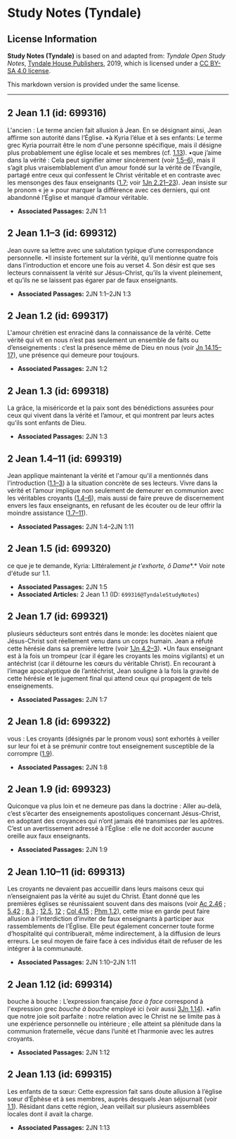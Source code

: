 # Study Notes (Tyndale)

## License Information

**Study Notes (Tyndale)** is based on and adapted from: _Tyndale Open Study Notes_, [Tyndale House Publishers](https://tyndaleopenresources.com/), 2019, which is licensed under a [CC BY-SA 4.0 license](https://creativecommons.org/licenses/by-sa/4.0/legalcode.en).

This markdown version is provided under the same license.



--------------------------------

## 2 Jean 1.1 (id: 699316)

L'ancien : Le terme ancien fait allusion à Jean. En se désignant ainsi, Jean affirme son autorité dans l’Église. •à Kyria l’élue et à ses enfants: Le terme grec Kyria pourrait être le nom d'une personne spécifique, mais il désigne plus probablement une église locale et ses membres (cf. [1\.13](https://ref.ly/2John1:13)). •que j’aime dans la vérité : Cela peut signifier aimer sincèrement (voir [1\.5–6](https://ref.ly/2John1:5-2John1:6)), mais il s’agit plus vraisemblablement d’un amour fondé sur la vérité de l’Évangile, partagé entre ceux qui confessent le Christ véritable et en contraste avec les mensonges des faux enseignants ([1\.7](https://ref.ly/2John1:7); voir [1Jn 2\.21–23](https://ref.ly/1John2:21-1John2:23)). Jean insiste sur le pronom « je » pour marquer la différence avec ces derniers, qui ont abandonné l’Église et manqué d’amour véritable.

* **Associated Passages:** 2JN 1:1

## 2 Jean 1.1–3 (id: 699312)

Jean ouvre sa lettre avec une salutation typique d’une correspondance personnelle. •Il insiste fortement sur la vérité, qu’il mentionne quatre fois dans l’introduction et encore une fois au verset 4. Son désir est que ses lecteurs connaissent la vérité sur Jésus\-Christ, qu’ils la vivent pleinement, et qu’ils ne se laissent pas égarer par de faux enseignants.

* **Associated Passages:** 2JN 1:1–2JN 1:3

## 2 Jean 1.2 (id: 699317)

L'amour chrétien est enraciné dans la connaissance de la vérité. Cette vérité qui vit en nous n’est pas seulement un ensemble de faits ou d’enseignements : c’est la présence même de Dieu en nous (voir [Jn 14\.15–17](https://ref.ly/John14:15-John14:17)), une présence qui demeure pour toujours.

* **Associated Passages:** 2JN 1:2

## 2 Jean 1.3 (id: 699318)

La grâce, la miséricorde et la paix sont des bénédictions assurées pour ceux qui vivent dans la vérité et l’amour, et qui montrent par leurs actes qu’ils sont enfants de Dieu.

* **Associated Passages:** 2JN 1:3

## 2 Jean 1.4–11 (id: 699319)

Jean applique maintenant la vérité et l'amour qu'il a mentionnés dans l'introduction ([1\.1–3](https://ref.ly/2John1:1-2John1:3)) à la situation concrète de ses lecteurs. Vivre dans la vérité et l’amour implique non seulement de demeurer en communion avec les véritables croyants ([1\.4–6](https://ref.ly/2John1:4-2John1:6)), mais aussi de faire preuve de discernement envers les faux enseignants, en refusant de les écouter ou de leur offrir la moindre assistance ([1\.7–11](https://ref.ly/2John1:7-2John1:11)).

* **Associated Passages:** 2JN 1:4–2JN 1:11

## 2 Jean 1.5 (id: 699320)

ce que je te demande, Kyria: Littéralement *je t'exhorte,* *ô Dame**.* Voir note d'étude sur 1\.1.

* **Associated Passages:** 2JN 1:5
* **Associated Articles:** 2 Jean 1.1 (ID: `699316@TyndaleStudyNotes`)

## 2 Jean 1.7 (id: 699321)

plusieurs séducteurs sont entrés dans le monde: les docètes niaient que Jésus\-Christ soit réellement venu dans un corps humain. Jean a réfuté cette hérésie dans sa première lettre (voir [1Jn 4\.2–3](https://ref.ly/1John4:2-1John4:3)). •Un faux enseignant est à la fois un trompeur (car il égare les croyants les moins vigilants) et un antéchrist (car il détourne les cœurs du véritable Christ). En recourant à l’image apocalyptique de l’antéchrist, Jean souligne à la fois la gravité de cette hérésie et le jugement final qui attend ceux qui propagent de tels enseignements.

* **Associated Passages:** 2JN 1:7

## 2 Jean 1.8 (id: 699322)

vous : Les croyants (désignés par le pronom vous) sont exhortés à veiller sur leur foi et à se prémunir contre tout enseignement susceptible de la corrompre ([1\.9](https://ref.ly/2John1:9)).

* **Associated Passages:** 2JN 1:8

## 2 Jean 1.9 (id: 699323)

Quiconque va plus loin et ne demeure pas dans la doctrine : Aller au\-delà, c’est s’écarter des enseignements apostoliques concernant Jésus\-Christ, en adoptant des croyances qui n’ont jamais été transmises par les apôtres. C’est un avertissement adressé à l’Église : elle ne doit accorder aucune oreille aux faux enseignants.

* **Associated Passages:** 2JN 1:9

## 2 Jean 1.10–11 (id: 699313)

Les croyants ne devaient pas accueillir dans leurs maisons ceux qui n’enseignaient pas la vérité au sujet du Christ. Étant donné que les premières églises se réunissaient souvent dans des maisons (voir [Ac 2\.46](https://ref.ly/Acts2:46) ; [5\.42](https://ref.ly/Acts5:42) ; [8\.3](https://ref.ly/Acts8:3) ; [12\.5](https://ref.ly/Acts12:5), [12](https://ref.ly/Acts12:12) ; [Col 4\.15](https://ref.ly/Col4:15) ; [Phm 1\.2](https://ref.ly/Phlm1:2)), cette mise en garde peut faire allusion à l’interdiction d’inviter de faux enseignants à participer aux rassemblements de l’Église. Elle peut également concerner toute forme d’hospitalité qui contribuerait, même indirectement, à la diffusion de leurs erreurs. Le seul moyen de faire face à ces individus était de refuser de les intégrer à la communauté.

* **Associated Passages:** 2JN 1:10–2JN 1:11

## 2 Jean 1.12 (id: 699314)

bouche à bouche : L’expression française *face à face* correspond à l'expression grec *bouche à bouche* employé ici (voir aussi [3Jn 1\.14](https://ref.ly/3John1:14)). •afin que notre joie soit parfaite : notre relation avec le Christ ne se limite pas à une expérience personnelle ou intérieure ; elle atteint sa plénitude dans la communion fraternelle, vécue dans l’unité et l’harmonie avec les autres croyants.

* **Associated Passages:** 2JN 1:12

## 2 Jean 1.13 (id: 699315)

Les enfants de ta sœur: Cette expression fait sans doute allusion à l’église sœur d’Éphèse et à ses membres, auprès desquels Jean séjournait (voir [1\.1](https://ref.ly/2John1:1)). Résidant dans cette région, Jean veillait sur plusieurs assemblées locales dont il avait la charge.

* **Associated Passages:** 2JN 1:13

